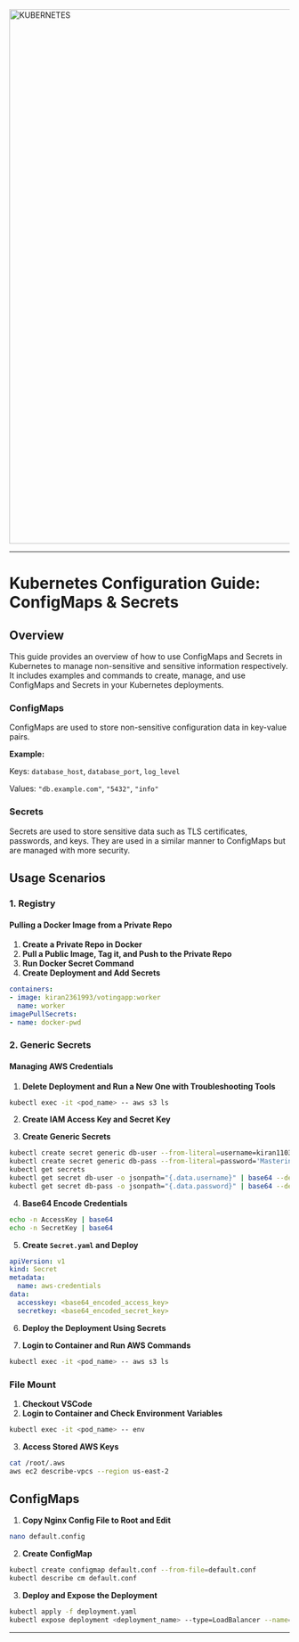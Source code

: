 <img width="960" alt="KUBERNETES" src="https://github.com/user-attachments/assets/42be8f01-1bb8-44e4-ad1e-73aa3e1846e2">



---

# Kubernetes Configuration Guide: ConfigMaps & Secrets

## Overview

This guide provides an overview of how to use ConfigMaps and Secrets in Kubernetes to manage non-sensitive and sensitive information respectively. It includes examples and commands to create, manage, and use ConfigMaps and Secrets in your Kubernetes deployments.

### ConfigMaps

ConfigMaps are used to store non-sensitive configuration data in key-value pairs. 

**Example:**

Keys: `database_host`, `database_port`, `log_level`

Values: `"db.example.com"`, `"5432"`, `"info"`

### Secrets

Secrets are used to store sensitive data such as TLS certificates, passwords, and keys. They are used in a similar manner to ConfigMaps but are managed with more security.

## Usage Scenarios

### 1. Registry

#### Pulling a Docker Image from a Private Repo

1. **Create a Private Repo in Docker**
2. **Pull a Public Image, Tag it, and Push to the Private Repo**
3. **Run Docker Secret Command**
4. **Create Deployment and Add Secrets**

```yaml
containers: 
- image: kiran2361993/votingapp:worker
  name: worker
imagePullSecrets:
- name: docker-pwd
```

### 2. Generic Secrets

#### Managing AWS Credentials

1. **Delete Deployment and Run a New One with Troubleshooting Tools**

```bash
kubectl exec -it <pod_name> -- aws s3 ls
```

2. **Create IAM Access Key and Secret Key**

3. **Create Generic Secrets**

```bash
kubectl create secret generic db-user --from-literal=username=kiran1103
kubectl create secret generic db-pass --from-literal=password='MasteringCloud123'
kubectl get secrets
kubectl get secret db-user -o jsonpath="{.data.username}" | base64 --decode
kubectl get secret db-pass -o jsonpath="{.data.password}" | base64 --decode
```

4. **Base64 Encode Credentials**

```bash
echo -n AccessKey | base64
echo -n SecretKey | base64
```

5. **Create `Secret.yaml` and Deploy**

```yaml
apiVersion: v1
kind: Secret
metadata:
  name: aws-credentials
data:
  accesskey: <base64_encoded_access_key>
  secretkey: <base64_encoded_secret_key>
```

6. **Deploy the Deployment Using Secrets**

7. **Login to Container and Run AWS Commands**

```bash
kubectl exec -it <pod_name> -- aws s3 ls
```

### File Mount

1. **Checkout VSCode**
2. **Login to Container and Check Environment Variables**

```bash
kubectl exec -it <pod_name> -- env
```

3. **Access Stored AWS Keys**

```bash
cat /root/.aws
aws ec2 describe-vpcs --region us-east-2
```

## ConfigMaps

1. **Copy Nginx Config File to Root and Edit**

```bash
nano default.config
```

2. **Create ConfigMap**

```bash
kubectl create configmap default.conf --from-file=default.conf
kubectl describe cm default.conf
```

3. **Deploy and Expose the Deployment**

```bash
kubectl apply -f deployment.yaml
kubectl expose deployment <deployment_name> --type=LoadBalancer --name=<service_name>
```

---
